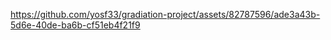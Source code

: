 

https://github.com/yosf33/gradiation-project/assets/82787596/ade3a43b-5d6e-40de-ba6b-cf51eb4f21f9

